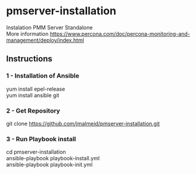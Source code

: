 # pmserver-installation
Instalation PMM Server Standalone <br/>
More information https://www.percona.com/doc/percona-monitoring-and-management/deploy/index.html </br>

## Instructions

### 1 - Installation of Ansible
 yum install epel-release <br/>
 yum install ansible git <br/>

### 2 - Get Repository
 git clone https://github.com/jmalmeid/pmserver-installation.git <br/>

### 3 - Run Playbook install
 cd pmserver-installation <br/>
 ansible-playbook playbook-install.yml <br/>
 ansible-playbook playbook-init.yml <br/>
